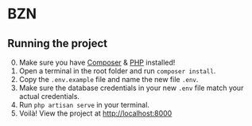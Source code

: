 # BZN

## Running the project
0. Make sure you have [Composer](https://getcomposer.org/) & [PHP](https://www.php.net/downloads) installed!
1. Open a terminal in the root folder and run `composer install`.
2. Copy the `.env.example` file and name the new file `.env`.
3. Make sure the database credentials in your new `.env` file match your actual credentials.
4. Run `php artisan serve` in your terminal.
5. Voilà! View the project at [http://localhost:8000](http://localhost:8000)